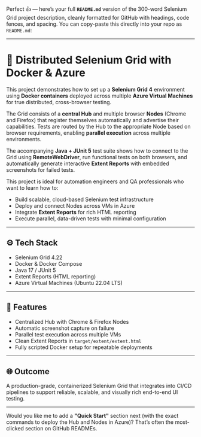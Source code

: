 Perfect 👍 — here’s your full **`README.md`** version of the 300-word Selenium Grid project description, cleanly formatted for GitHub with headings, code fences, and spacing.
You can copy-paste this directly into your repo as `README.md`:

---

# 🧠 Distributed Selenium Grid with Docker & Azure

This project demonstrates how to set up a **Selenium Grid 4** environment using **Docker containers** deployed across multiple **Azure Virtual Machines** for true distributed, cross-browser testing.

The Grid consists of a **central Hub** and multiple browser **Nodes** (Chrome and Firefox) that register themselves automatically and advertise their capabilities. Tests are routed by the Hub to the appropriate Node based on browser requirements, enabling **parallel execution** across multiple environments.

The accompanying **Java + JUnit 5** test suite shows how to connect to the Grid using **RemoteWebDriver**, run functional tests on both browsers, and automatically generate interactive **Extent Reports** with embedded screenshots for failed tests.

This project is ideal for automation engineers and QA professionals who want to learn how to:

* Build scalable, cloud-based Selenium test infrastructure
* Deploy and connect Nodes across VMs in Azure
* Integrate **Extent Reports** for rich HTML reporting
* Execute parallel, data-driven tests with minimal configuration

---

## ⚙️ Tech Stack

* Selenium Grid 4.22
* Docker & Docker Compose
* Java 17 / JUnit 5
* Extent Reports (HTML reporting)
* Azure Virtual Machines (Ubuntu 22.04 LTS)

---

## 🚀 Features

* Centralized Hub with Chrome & Firefox Nodes
* Automatic screenshot capture on failure
* Parallel test execution across multiple VMs
* Clean Extent Reports in `target/extent/extent.html`
* Fully scripted Docker setup for repeatable deployments

---

## 🌐 Outcome

A production-grade, containerized Selenium Grid that integrates into CI/CD pipelines to support reliable, scalable, and visually rich end-to-end UI testing.

---

Would you like me to add a **"Quick Start"** section next (with the exact commands to deploy the Hub and Nodes in Azure)? That’s often the most-clicked section on GitHub READMEs.
